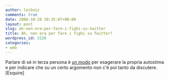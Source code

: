 ```yaml
---
author: leibniz
comments: true
date: 2008-10-28 10:35:07+00:00
layout: post
slug: ah-non-era-per-fare-i-fighi-su-twitter
title: Ah, non era per fare i fighi su Twitter?
wordpress_id: 3126
categories:
- web
---
```


Parlare di sé in terza persona è [un modo](http://www.esquire.com/features/third-person-1108) per esagerare la propria autostima e per indicare che su un certo argomento non c'è poi tanto da discutere. [Esquire]
